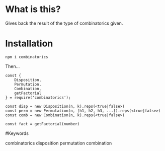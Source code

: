 # What is this?

Gives back the result of the type of combinatorics given.

# Installation

`npm i combinatorics`

Then...

```
const {
    Disposition,
    Permutation,
    Combination,
    getFactorial
} = require('combinatorics');

const disp = new Disposition(n, k).reps(<true|false>)
const perm = new Permutation(n, [h1, h2, h3, ...]).reps(<true|false>)
const comb = new Combination(n, k).reps(<true|false>)

const fact = getFactorial(number)
```

#Keywords

combinatorics disposition permutation combination
